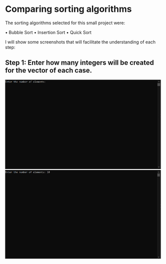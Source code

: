 # Comparing sorting algorithms

The sorting algorithms selected for this small project were:

• Bubble Sort
• Insertion Sort
• Quick Sort

I will show some screenshots that will facilitate the understanding of each step:

## Step 1: Enter how many integers will be created for the vector of each case.

![Step 1](https://github.com/marcosFDSjunior/-Comparing-sorting-algorithms/blob/master/Application%20screenshots/01.PNG)
![Step 1](https://github.com/marcosFDSjunior/-Comparing-sorting-algorithms/blob/master/Application%20screenshots/02.PNG)




